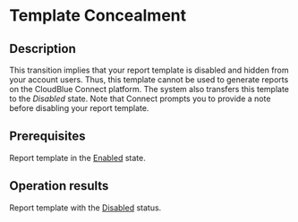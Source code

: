 # Template Concealment
## Description
This transition implies that your report template is disabled and hidden from your account users. Thus, this template cannot be used to generate reports on the CloudBlue Connect platform. The system also transfers this template to the *Disabled* state. 
Note that Connect prompts you to provide a note before disabling your report template.
## Prerequisites
Report template in the [Enabled](s-a-enabled.html) state.
## Operation results
Report template with the [Disabled](s-b-disabled.html) status.
